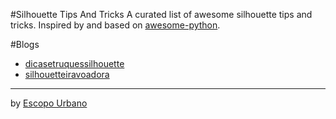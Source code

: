 #Silhouette Tips And Tricks
A curated list of awesome silhouette tips and tricks. Inspired by and based on [awesome-python](https://github.com/vinta/awesome-python).

#Blogs

* [dicasetruquessilhouette](http://dicasetruquessilhouette.blogspot.com.br/)
* [silhouetteiravoadora](http://silhouetteiravoadora.blogspot.com.br/)

----
by [Escopo Urbano](http://github.com/escopourbano)
